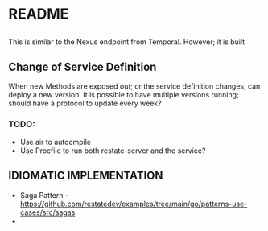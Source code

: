 # README

##

This is similar to the Nexus endpoint from Temporal.  However; it is built
## Change of Service Definition

When new Methods are exposed out; or the service definition changes; can deploy a new version.
It is possible to have multiple versions running; should have a protocol to update every week?

### TODO:

- Use air to autocmpile
- Use Procfile to run both restate-server and the service?

## IDIOMATIC IMPLEMENTATION

- Saga Pattern - https://github.com/restatedev/examples/tree/main/go/patterns-use-cases/src/sagas
- 